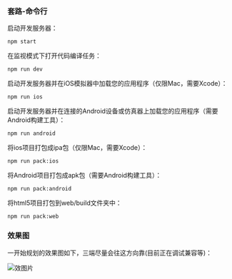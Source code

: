 ### 套路-命令行

启动开发服务器：
```
npm start
```


在监视模式下打开代码编译任务：
```
npm run dev
```


启动开发服务器并在iOS模拟器中加载您的应用程序（仅限Mac，需要Xcode）：
```
npm run ios
```


启动开发服务器并在连接的Android设备或仿真器上加载您的应用程序（需要Android构建工具）：
```
npm run android
```


将ios项目打包成ipa包（仅限Mac，需要Xcode）：
```
npm run pack:ios
```


将Android项目打包成apk包（需要Android构建工具）：
```
npm run pack:android
```


将html5项目打包到web/build文件夹中：
```
npm run pack:web
```

### 效果图
一开始规划的效果图如下，三端尽量会往这方向靠(目前正在调试兼容等)：

![效图片](https://jingjingke.github.io/weex-demo/configs/effect.gif)

